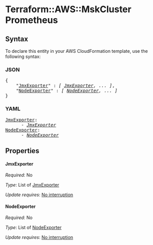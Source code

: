 # Terraform::AWS::MskCluster Prometheus

## Syntax

To declare this entity in your AWS CloudFormation template, use the following syntax:

### JSON

<pre>
{
    "<a href="#jmxexporter" title="JmxExporter">JmxExporter</a>" : <i>[ <a href="prometheus-jmxexporter.md">JmxExporter</a>, ... ]</i>,
    "<a href="#nodeexporter" title="NodeExporter">NodeExporter</a>" : <i>[ <a href="prometheus-nodeexporter.md">NodeExporter</a>, ... ]</i>
}
</pre>

### YAML

<pre>
<a href="#jmxexporter" title="JmxExporter">JmxExporter</a>: <i>
      - <a href="prometheus-jmxexporter.md">JmxExporter</a></i>
<a href="#nodeexporter" title="NodeExporter">NodeExporter</a>: <i>
      - <a href="prometheus-nodeexporter.md">NodeExporter</a></i>
</pre>

## Properties

#### JmxExporter

_Required_: No

_Type_: List of <a href="prometheus-jmxexporter.md">JmxExporter</a>

_Update requires_: [No interruption](https://docs.aws.amazon.com/AWSCloudFormation/latest/UserGuide/using-cfn-updating-stacks-update-behaviors.html#update-no-interrupt)

#### NodeExporter

_Required_: No

_Type_: List of <a href="prometheus-nodeexporter.md">NodeExporter</a>

_Update requires_: [No interruption](https://docs.aws.amazon.com/AWSCloudFormation/latest/UserGuide/using-cfn-updating-stacks-update-behaviors.html#update-no-interrupt)

